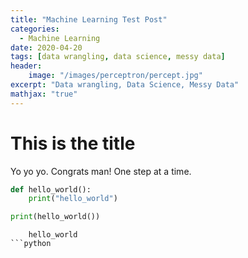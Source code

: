 ```yaml
---
title: "Machine Learning Test Post"
categories:
  - Machine Learning
date: 2020-04-20
tags: [data wrangling, data science, messy data]
header:
    image: "/images/perceptron/percept.jpg"
excerpt: "Data wrangling, Data Science, Messy Data"
mathjax: "true"
---
```





# This is the title

Yo yo yo. Congrats man! One step at a time.


```python
def hello_world():
    print("hello_world")

print(hello_world())
```
```phyton
    hello_world
```python
